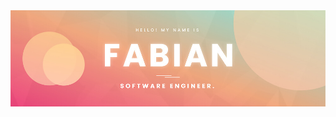 <a href="https://fabianwennink.nl/en">
    <img src="https://raw.githubusercontent.com/fabianwennink/fabianwennink/master/banner-small.jpg" title="Fabian Wennink" alt="Banner"/>
</a>
